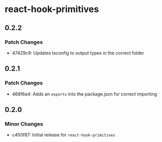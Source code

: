 # react-hook-primitives

## 0.2.2

### Patch Changes

- 47429c9: Updates tsconfig to output types in the correct folder

## 0.2.1

### Patch Changes

- 468f6a4: Adds an `exports` into the package.json for correct importing

## 0.2.0

### Minor Changes

- c450f87: Initial release for `react-hook-primitives`

